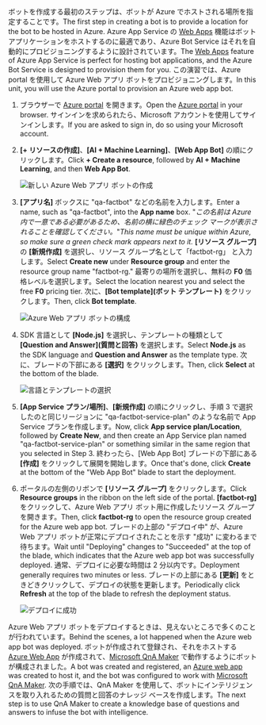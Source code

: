 <span data-ttu-id="3fbf2-101">ボットを作成する最初のステップは、ボットが Azure でホストされる場所を指定することです。</span><span class="sxs-lookup"><span data-stu-id="3fbf2-101">The first step in creating a bot is to provide a location for the bot to be hosted in Azure.</span></span> <span data-ttu-id="3fbf2-102">Azure App Service の [Web Apps](https://azure.microsoft.com/services/app-service/web/) 機能はボット アプリケーションをホストするのに最適であり、Azure Bot Service はそれを自動的にプロビジョニングするように設計されています。</span><span class="sxs-lookup"><span data-stu-id="3fbf2-102">The [Web Apps](https://azure.microsoft.com/services/app-service/web/) feature of Azure App Service is perfect for hosting bot applications, and the Azure Bot Service is designed to provision them for you.</span></span> <span data-ttu-id="3fbf2-103">この演習では、Azure portal を使用して Azure Web アプリ ボットをプロビジョニングします。</span><span class="sxs-lookup"><span data-stu-id="3fbf2-103">In this unit, you will use the Azure portal to provision an Azure web app bot.</span></span>

1. <span data-ttu-id="3fbf2-104">ブラウザーで [Azure portal](https://portal.azure.com/?azure-portal=true) を開きます。</span><span class="sxs-lookup"><span data-stu-id="3fbf2-104">Open the [Azure portal](https://portal.azure.com/?azure-portal=true) in your browser.</span></span> <span data-ttu-id="3fbf2-105">サインインを求められたら、Microsoft アカウントを使用してサインインします。</span><span class="sxs-lookup"><span data-stu-id="3fbf2-105">If you are asked to sign in, do so using your Microsoft account.</span></span>

1. <span data-ttu-id="3fbf2-106">**[+ リソースの作成]**、**[AI + Machine Learning]**、**[Web App Bot]** の順にクリックします。</span><span class="sxs-lookup"><span data-stu-id="3fbf2-106">Click **+ Create a resource**, followed by **AI + Machine Learning**, and then **Web App Bot**.</span></span>
 
    ![新しい Azure Web アプリ ボットの作成](../media-draft/2-new-bot-service.png)

1. <span data-ttu-id="3fbf2-108">**[アプリ名]** ボックスに "qa-factbot" などの名前を入力します。</span><span class="sxs-lookup"><span data-stu-id="3fbf2-108">Enter a name, such as "qa-factbot", into the **App name** box.</span></span> <span data-ttu-id="3fbf2-109">"*この名前は Azure 内で一意である必要があるため、名前の横に緑色のチェック マークが表示されることを確認してください。*"</span><span class="sxs-lookup"><span data-stu-id="3fbf2-109">*This name must be unique within Azure, so make sure a green check mark appears next to it.*</span></span> <span data-ttu-id="3fbf2-110">**[リソース グループ]** の **[新規作成]** を選択し、リソース グループ名として「factbot-rg」 と入力します。</span><span class="sxs-lookup"><span data-stu-id="3fbf2-110">Select **Create new** under **Resource group** and enter the resource group name "factbot-rg."</span></span> <span data-ttu-id="3fbf2-111">最寄りの場所を選択し、無料の **F0** 価格レベルを選択します。</span><span class="sxs-lookup"><span data-stu-id="3fbf2-111">Select the location nearest you and select the free **F0** pricing tier.</span></span> <span data-ttu-id="3fbf2-112">次に、**[Bot template]\(ボット テンプレート\)** をクリックします。</span><span class="sxs-lookup"><span data-stu-id="3fbf2-112">Then, click **Bot template**.</span></span>

    ![Azure Web アプリ ボットの構成](../media-draft/2-portal-start-bot-creation.png)

1. <span data-ttu-id="3fbf2-114">SDK 言語として **[Node.js]** を選択し、テンプレートの種類として **[Question and Answer]\(質問と回答\)** を選択します。</span><span class="sxs-lookup"><span data-stu-id="3fbf2-114">Select **Node.js** as the SDK language and **Question and Answer** as the template type.</span></span> <span data-ttu-id="3fbf2-115">次に、ブレードの下部にある **[選択]** をクリックします。</span><span class="sxs-lookup"><span data-stu-id="3fbf2-115">Then, click **Select** at the bottom of the blade.</span></span>   
  
    ![言語とテンプレートの選択](../media-draft/2-portal-select-template.png)

1. <span data-ttu-id="3fbf2-117">**[App Service プラン/場所]**、**[新規作成]** の順にクリックし、手順 3 で選択したのと同じリージョンに "qa-factbot-service-plan" のような名前で App Service プランを作成します。</span><span class="sxs-lookup"><span data-stu-id="3fbf2-117">Now, click **App service plan/Location**, followed by **Create New**, and then create an App Service plan named "qa-factbot-service-plan" or something similar in the same region that you selected in Step 3.</span></span> <span data-ttu-id="3fbf2-118">終わったら、[Web App Bot] ブレードの下部にある **[作成]** をクリックして展開を開始します。</span><span class="sxs-lookup"><span data-stu-id="3fbf2-118">Once that's done, click **Create** at the bottom of the "Web App Bot" blade to start the deployment.</span></span> 

1. <span data-ttu-id="3fbf2-119">ポータルの左側のリボンで **[リソース グループ]** をクリックします。</span><span class="sxs-lookup"><span data-stu-id="3fbf2-119">Click **Resource groups** in the ribbon on the left side of the portal.</span></span> <span data-ttu-id="3fbf2-120">**[factbot-rg]** をクリックして、Azure Web アプリ ボット用に作成したリソース グループを開きます。</span><span class="sxs-lookup"><span data-stu-id="3fbf2-120">Then, click **factbot-rg** to open the resource group created for the Azure web app bot.</span></span> <span data-ttu-id="3fbf2-121">ブレードの上部の "デプロイ中" が、Azure Web アプリ ボットが正常にデプロイされたことを示す "成功" に変わるまで待ちます。</span><span class="sxs-lookup"><span data-stu-id="3fbf2-121">Wait until "Deploying" changes to "Succeeded" at the top of the blade, which indicates that the Azure web app bot was successfully deployed.</span></span> <span data-ttu-id="3fbf2-122">通常、デプロイに必要な時間は 2 分以内です。</span><span class="sxs-lookup"><span data-stu-id="3fbf2-122">Deployment generally requires two minutes or less.</span></span> <span data-ttu-id="3fbf2-123">ブレードの上部にある **[更新]** をときどきクリックして、デプロイの状態を更新します。</span><span class="sxs-lookup"><span data-stu-id="3fbf2-123">Periodically click **Refresh** at the top of the blade to refresh the deployment status.</span></span>

    ![デプロイに成功](../media-draft/2-deployment-succeeded.png)
  
<span data-ttu-id="3fbf2-125">Azure Web アプリ ボットをデプロイするときは、見えないところで多くのことが行われています。</span><span class="sxs-lookup"><span data-stu-id="3fbf2-125">Behind the scenes, a lot happened when the Azure web app bot was deployed.</span></span> <span data-ttu-id="3fbf2-126">ボットが作成されて登録され、それをホストする [Azure Web App](https://azure.microsoft.com/services/app-service/web/) が作成されて、[Microsoft QnA Maker](https://www.qnamaker.ai/) で動作するようにボットが構成されました。</span><span class="sxs-lookup"><span data-stu-id="3fbf2-126">A bot was created and registered, an [Azure web app](https://azure.microsoft.com/services/app-service/web/) was created to host it, and the bot was configured to work with [Microsoft QnA Maker](https://www.qnamaker.ai/).</span></span> <span data-ttu-id="3fbf2-127">次の手順では、QnA Maker を使用して、ボットにインテリジェンスを取り入れるための質問と回答のナレッジ ベースを作成します。</span><span class="sxs-lookup"><span data-stu-id="3fbf2-127">The next step is to use QnA Maker to create a knowledge base of questions and answers to infuse the bot with intelligence.</span></span>